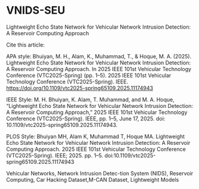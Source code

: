# VNIDS-SEU
Lightweight Echo State Network for Vehicular Network Intrusion Detection: A Reservoir Computing Approach

Cite this article:

APA style: Bhuiyan, M. H., Alam, K., Muhammad, T., & Hoque, M. A. (2025). Lightweight Echo State Network for Vehicular Network Intrusion Detection: A Reservoir Computing Approach. In 2025 IEEE 101st Vehicular Technology Conference (VTC2025-Spring) (pp. 1–5). 2025 IEEE 101st Vehicular Technology Conference (VTC2025-Spring). IEEE. https://doi.org/10.1109/vtc2025-spring65109.2025.11174943

IEEE Style: M. H. Bhuiyan, K. Alam, T. Muhammad, and M. A. Hoque, “Lightweight Echo State Network for Vehicular Network Intrusion Detection: A Reservoir Computing Approach,” 2025 IEEE 101st Vehicular Technology Conference (VTC2025-Spring). IEEE, pp. 1–5, June 17, 2025. doi: 10.1109/vtc2025-spring65109.2025.11174943.

PLOS Style: Bhuiyan MH, Alam K, Muhammad T, Hoque MA. Lightweight Echo State Network for Vehicular Network Intrusion Detection: A Reservoir Computing Approach. 2025 IEEE 101st Vehicular Technology Conference (VTC2025-Spring). IEEE; 2025. pp. 1–5. doi:10.1109/vtc2025-spring65109.2025.11174943


Vehicular Networks, Network Intrusion Detec-tion System (NIDS), Reservoir Computing, Car Hacking Dataset,M-CAN Dataset, Lightweight Models
